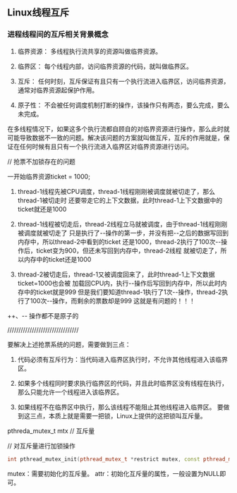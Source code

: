 ## Linux线程互斥

### 进程线程间的互斥相关背景概念

1. 临界资源： 多线程执行流共享的资源叫做临界资源。

2. 临界区： 每个线程内部，访问临界资源的代码，就叫做临界区。

3. 互斥： 任何时刻，互斥保证有且只有一个执行流进入临界区，访问临界资源，通常对临界资源起保护作用。

4. 原子性： 不会被任何调度机制打断的操作，该操作只有两态，要么完成，要么未完成。


在多线程情况下，如果这多个执行流都自顾自的对临界资源进行操作，那么此时就可能导致数据不一致的问题。解决该问题的方案就叫做互斥，互斥的作用就是，保证在任何时候有且只有一个执行流进入临界区对临界资源进行访问。

// 抢票不加锁存在的问题

一开始临界资源ticket = 1000;

1. thread-1线程先被CPU调度，thread-1线程刚刚被调度就被切走了，那么thread-1被切走时
还要带走它的上下文数据，此时thread-1上下文数据中的ticket就还是1000

2. thread-1线程被切走后，thread-2线程立马就被调度，由于thread-1线程刚刚被调度就被切走了
只是执行了--操作的第一步，并没有把--之后的数据写回到内存中，所以thread-2中看到的ticket
还是1000，thread-2执行了100次--操作后，ticket变为900，但还未写回到内存中，thread-2线程
就被切走了，所以内存中的ticket还是1000

3. thread-2被切走后，thread-1又被调度回来了，此时thread-1上下文数据ticket=1000也会被
加载回CPU内，执行--操作后写回到内存中，所以此时内存中的ticket就是999
但是我们要知道thread-1执行了1次--操作，thread-2执行了100次--操作，而剩余的票数却是999
这就是有问题的！！！

++、-- 操作都不是原子的

////////////////////////////////

要解决上述抢票系统的问题，需要做到三点：

1. 代码必须有互斥行为：当代码进入临界区执行时，不允许其他线程进入该临界区。

2. 如果多个线程同时要求执行临界区的代码，并且此时临界区没有线程在执行，那么只能允许一个线程进入该临界区。

3. 如果线程不在临界区中执行，那么该线程不能阻止其他线程进入临界区。
要做到这三点，本质上就是需要一把锁，Linux上提供的这把锁叫互斥量。


pthreda_mutex_t mtx // 互斥量

// 对互斥量进行加锁操作

```c++
int pthread_mutex_init(pthread_mutex_t *restrict mutex, const pthread_mutexattr_t *restrict attr);
```
mutex：需要初始化的互斥量。
attr：初始化互斥量的属性，一般设置为NULL即可。